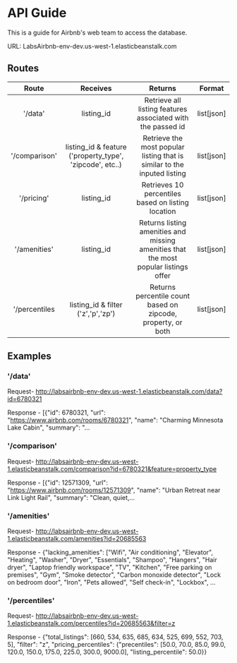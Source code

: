 
# API Guide
This is a guide for Airbnb's web team to access the database. 

URL: LabsAirbnb-env-dev.us-west-1.elasticbeanstalk.com

## Routes

|  Route |  Receives | Returns  | Format |
|:---:|:---:|:---:|:---:|
|  '/data' | listing_id  | Retrieve all listing features associated with the passed id | list[json] |
|  '/comparison' | listing_id & feature ('property_type', 'zipcode', etc..)  | Retrieve the most popular listing that is similar to the inputed listing | list[json] |
|  '/pricing'| listing_id  | Retrieves 10 percentiles based on listing location | list[json] |
|  '/amenities' | listing_id  | Returns listing amenities and missing amenities that the most popular listings offer | list[json] |
| '/percentiles | listing_id & filter ('z','p','zp') | Returns percentile count based on zipcode, property, or both | list[json] |

## Examples

### '/data'
Request- 
http://labsairbnb-env-dev.us-west-1.elasticbeanstalk.com/data?id=6780321

Response - [{"id": 6780321, "url": "https://www.airbnb.com/rooms/6780321", "name": "Charming Minnesota Lake Cabin", "summary": "...

### '/comparison'
Request- 
http://labsairbnb-env-dev.us-west-1.elasticbeanstalk.com/comparison?id=6780321&feature=property_type

Response - [{"id": 12571309, "url": "https://www.airbnb.com/rooms/12571309", "name": "Urban Retreat near Link Light Rail", "summary": "Clean, quiet,...


### '/amenities'
Request- 
http://labsairbnb-env-dev.us-west-1.elasticbeanstalk.com/amenities?id=20685563

Response - {"lacking_amenities": ["Wifi", "Air conditioning", "Elevator", "Heating", "Washer", "Dryer", "Essentials", "Shampoo", "Hangers", "Hair dryer", "Laptop friendly workspace", "TV", "Kitchen", "Free parking on premises", "Gym", "Smoke detector", "Carbon monoxide detector", "Lock on bedroom door", "Iron", "Pets allowed", "Self check-in", "Lockbox", ...

### '/percentiles'
Request- 
http://labsairbnb-env-dev.us-west-1.elasticbeanstalk.com/percentiles?id=20685563&filter=z

Response - {"total_listings": [660, 534, 635, 685, 634, 525, 699, 552, 703, 5], "filter": "z", "pricing_percentiles": {"precentiles": [50.0, 70.0, 85.0, 99.0, 120.0, 150.0, 175.0, 225.0, 300.0, 9000.0], "listing_percentile": 50.0}}